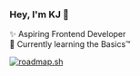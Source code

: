 ### Hey, I'm KJ 👋

✨ Aspiring Frontend Developer
<br>
🌱 Currently learning the Basics™

<a href="https://roadmap.sh"><img src="https://api.roadmap.sh/v1-badge/tall/65a6b2ef8240aa21a4a671ed?variant=dark&roadmaps=frontend%2Cjavascript" alt="roadmap.sh"/></a>
